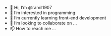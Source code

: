 - 👋 Hi, I’m @ramil1907
- 👀 I’m interested in programming
- 🌱 I’m currently learning front-end development
- 💞️ I’m looking to collaborate on ...
- 📫 How to reach me ...

<!---
ramil1907/ramil1907 is a ✨ special ✨ repository because its `README.md` (this file) appears on your GitHub profile.
You can click the Preview link to take a look at your changes.
--->
